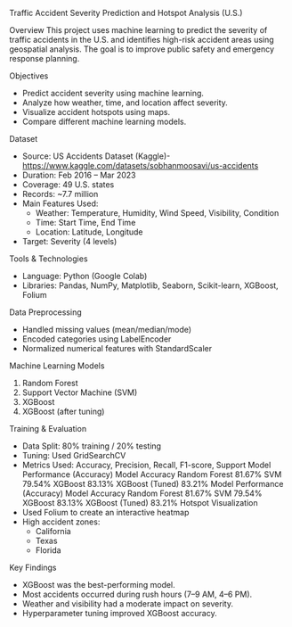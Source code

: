Traffic Accident Severity Prediction and Hotspot Analysis (U.S.)

Overview
This project uses machine learning to predict the severity of traffic accidents in the U.S. and identifies high-risk accident areas using geospatial analysis. The goal is to improve public safety and emergency response planning.

Objectives
* Predict accident severity using machine learning.
* Analyze how weather, time, and location affect severity.
* Visualize accident hotspots using maps.
* Compare different machine learning models.

Dataset
* Source: US Accidents Dataset (Kaggle)-https://www.kaggle.com/datasets/sobhanmoosavi/us-accidents
* Duration: Feb 2016 – Mar 2023
* Coverage: 49 U.S. states
* Records: ~7.7 million
* Main Features Used:
    * Weather: Temperature, Humidity, Wind Speed, Visibility, Condition
    * Time: Start Time, End Time
    * Location: Latitude, Longitude
* Target: Severity (4 levels)

Tools & Technologies
* Language: Python (Google Colab)
* Libraries: Pandas, NumPy, Matplotlib, Seaborn, Scikit-learn, XGBoost, Folium

Data Preprocessing
* Handled missing values (mean/median/mode)
* Encoded categories using LabelEncoder
* Normalized numerical features with StandardScaler

Machine Learning Models
1. Random Forest
2. Support Vector Machine (SVM)
3. XGBoost
4. XGBoost (after tuning)

Training & Evaluation
* Data Split: 80% training / 20% testing
* Tuning: Used GridSearchCV
* Metrics Used: Accuracy, Precision, Recall, F1-score, Support
Model Performance (Accuracy)
Model	Accuracy
Random Forest	81.67%
SVM	79.54%
XGBoost	83.13%
XGBoost (Tuned)	83.21%
Model Performance (Accuracy)
Model	Accuracy
Random Forest	81.67%
SVM	79.54%
XGBoost	83.13%
XGBoost (Tuned)	83.21%
Hotspot Visualization
* Used Folium to create an interactive heatmap
* High accident zones:
    * California
    * Texas
    * Florida

Key Findings
* XGBoost was the best-performing model.
* Most accidents occurred during rush hours (7–9 AM, 4–6 PM).
* Weather and visibility had a moderate impact on severity.
* Hyperparameter tuning improved XGBoost accuracy.


